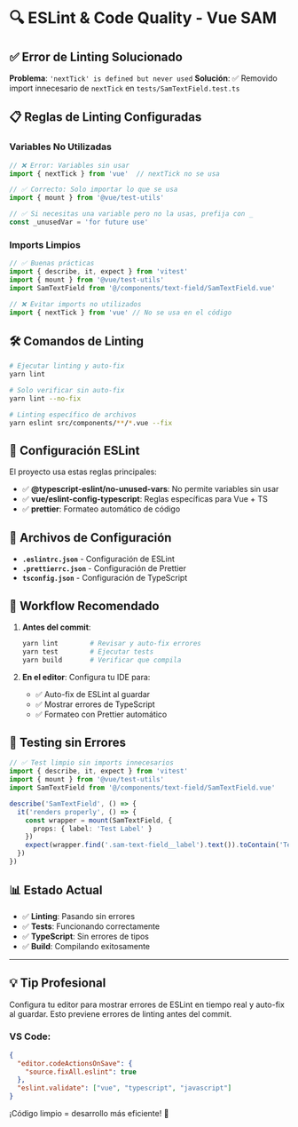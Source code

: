# 🔍 ESLint & Code Quality - Vue SAM

## ✅ **Error de Linting Solucionado**

**Problema**: `'nextTick' is defined but never used`
**Solución**: ✅ Removido import innecesario de `nextTick` en `tests/SamTextField.test.ts`

## 📋 **Reglas de Linting Configuradas**

### **Variables No Utilizadas**
```typescript
// ❌ Error: Variables sin usar
import { nextTick } from 'vue'  // nextTick no se usa

// ✅ Correcto: Solo importar lo que se usa
import { mount } from '@vue/test-utils'

// ✅ Si necesitas una variable pero no la usas, prefija con _
const _unusedVar = 'for future use'
```

### **Imports Limpios**
```typescript
// ✅ Buenas prácticas
import { describe, it, expect } from 'vitest'
import { mount } from '@vue/test-utils'
import SamTextField from '@/components/text-field/SamTextField.vue'

// ❌ Evitar imports no utilizados
import { nextTick } from 'vue' // No se usa en el código
```

## 🛠️ **Comandos de Linting**

```bash
# Ejecutar linting y auto-fix
yarn lint

# Solo verificar sin auto-fix
yarn lint --no-fix

# Linting específico de archivos
yarn eslint src/components/**/*.vue --fix
```

## 🎯 **Configuración ESLint**

El proyecto usa estas reglas principales:
- ✅ **@typescript-eslint/no-unused-vars**: No permite variables sin usar
- ✅ **vue/eslint-config-typescript**: Reglas específicas para Vue + TS
- ✅ **prettier**: Formateo automático de código

## 📁 **Archivos de Configuración**

- **`.eslintrc.json`** - Configuración de ESLint
- **`.prettierrc.json`** - Configuración de Prettier
- **`tsconfig.json`** - Configuración de TypeScript

## 🚀 **Workflow Recomendado**

1. **Antes del commit**:
   ```bash
   yarn lint        # Revisar y auto-fix errores
   yarn test        # Ejecutar tests
   yarn build       # Verificar que compila
   ```

2. **En el editor**: Configura tu IDE para:
   - ✅ Auto-fix de ESLint al guardar
   - ✅ Mostrar errores de TypeScript
   - ✅ Formateo con Prettier automático

## 🧪 **Testing sin Errores**

```typescript
// ✅ Test limpio sin imports innecesarios
import { describe, it, expect } from 'vitest'
import { mount } from '@vue/test-utils'
import SamTextField from '@/components/text-field/SamTextField.vue'

describe('SamTextField', () => {
  it('renders properly', () => {
    const wrapper = mount(SamTextField, {
      props: { label: 'Test Label' }
    })
    expect(wrapper.find('.sam-text-field__label').text()).toContain('Test Label')
  })
})
```

## 📊 **Estado Actual**

- ✅ **Linting**: Pasando sin errores
- ✅ **Tests**: Funcionando correctamente  
- ✅ **TypeScript**: Sin errores de tipos
- ✅ **Build**: Compilando exitosamente

---

## 💡 **Tip Profesional**

Configura tu editor para mostrar errores de ESLint en tiempo real y auto-fix al guardar. Esto previene errores de linting antes del commit.

### **VS Code**:
```json
{
  "editor.codeActionsOnSave": {
    "source.fixAll.eslint": true
  },
  "eslint.validate": ["vue", "typescript", "javascript"]
}
```

¡Código limpio = desarrollo más eficiente! 🎉
